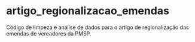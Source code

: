 # artigo_regionalizacao_emendas
Código de limpeza e análise de dados para o artigo de regionalização das emendas de vereadores da PMSP.
